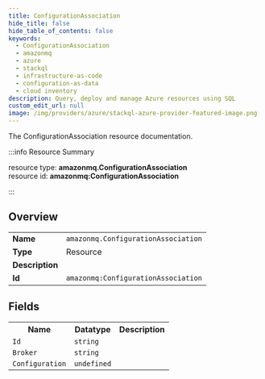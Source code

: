```yaml
---
title: ConfigurationAssociation
hide_title: false
hide_table_of_contents: false
keywords:
  - ConfigurationAssociation
  - amazonmq
  - azure
  - stackql
  - infrastructure-as-code
  - configuration-as-data
  - cloud inventory
description: Query, deploy and manage Azure resources using SQL
custom_edit_url: null
image: /img/providers/azure/stackql-azure-provider-featured-image.png
---
```

The ConfigurationAssociation resource documentation.

:::info Resource Summary

<div class="row">
<div class="providerDocColumn">
<span>resource type:&nbsp;<b>amazonmq.ConfigurationAssociation</b></span><br />
<span>resource id:&nbsp;<b>amazonmq:ConfigurationAssociation</b></span><br />
</div>
</div>

:::

## Overview
<table><tbody>
<tr><td><b>Name</b></td><td><code>amazonmq.ConfigurationAssociation</code></td></tr>
<tr><td><b>Type</b></td><td>Resource</td></tr>
<tr><td><b>Description</b></td><td></td></tr>
<tr><td><b>Id</b></td><td><code>amazonmq:ConfigurationAssociation</code></td></tr>
</tbody></table>

## Fields
<table><tbody>
<tr><th>Name</th><th>Datatype</th><th>Description</th></tr>
<tr><td><code>Id</code></td><td><code>string</code></td><td></td></tr><tr><td><code>Broker</code></td><td><code>string</code></td><td></td></tr><tr><td><code>Configuration</code></td><td><code>undefined</code></td><td></td></tr>
</tbody></table>
